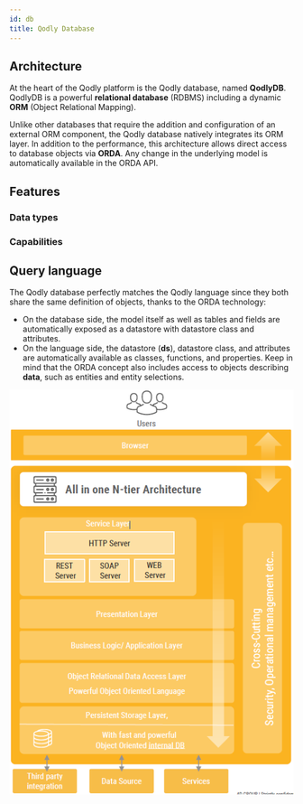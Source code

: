 ```yaml
---
id: db
title: Qodly Database
---
```


## Architecture


At the heart of the Qodly platform is the Qodly database, named **QodlyDB**. QodlyDB is a powerful **relational database** (RDBMS) including a dynamic **ORM** (Object Relational Mapping). 

Unlike other databases that require the addition and configuration of an external ORM component, the Qodly database natively integrates its ORM layer. In addition to the performance, this architecture allows direct access to database objects via **ORDA**. Any change in the underlying model is automatically available in the ORDA API.




## Features

### Data types

### Capabilities



## Query language

The Qodly database perfectly matches the Qodly language since they both share the same definition of objects, thanks to the ORDA technology:

- On the database side, the model itself as well as tables and fields are automatically exposed as a datastore with datastore class and attributes. 
- On the language side, the datastore (**ds**), datastore class, and attributes are automatically available as classes, functions, and properties. Keep in mind that the ORDA concept also includes access to objects describing **data**, such as entities and entity selections. 



![full stack of servers](img/full-stack.png)


